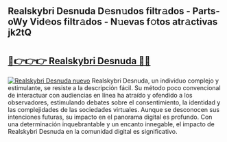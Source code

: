 ## Realskybri Desnuda D𝚎sn𝚞dos filtr𝚊dos - Parts-oWy Vid𝚎os filtr𝚊dos - N𝚞evas f𝚘tos atr𝚊ctivas jk2tQ

# <h2><a href="http://mb9h84.tromn.icu/?c=Realskybri+Desnuda">🔗👉👉👉 Realskybri Desnuda 🔗🔗</a></h2>

[![Realskybri Desnuda nuevo](https://i.imgur.com/pEAQMta.gif)](http://mb9h84.tromn.icu/?c=Realskybri+Desnuda)
Realskybri Desnuda, un individuo complejo y estimulante, se resiste a la descripción fácil. Su método poco convencional de interactuar con audiencias en línea ha atraído y ofendido a los observadores, estimulando debates sobre el consentimiento, la identidad y las complejidades de las sociedades virtuales. Aunque se desconocen sus intenciones futuras, su impacto en el panorama digital es profundo. Con una determinación inquebrantable y un encanto innegable, el impacto de Realskybri Desnuda en la comunidad digital es significativo.
